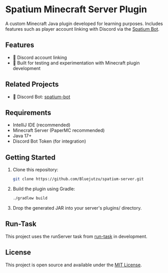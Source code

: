 # Spatium Minecraft Server Plugin

A custom Minecraft Java plugin developed for learning purposes. Includes features such as player account linking with Discord via the [Spatium Bot](https://github.com/Bluejutzu/spatium-bot).

## Features

- 🔗 Discord account linking
- 🧪 Built for testing and experimentation with Minecraft plugin development

## Related Projects

- 🤖 Discord Bot: [spatium-bot](https://github.com/Bluejutzu/spatium-bot)

## Requirements

- IntelliJ IDE (recommended)
- Minecraft Server (PaperMC recommended)
- Java 17+
- Discord Bot Token (for integration)

## Getting Started

1. Clone this repository:
   ```bash
   git clone https://github.com/Bluejutzu/spatium-server.git
   ```
2. Build the plugin using Gradle:
   ```bash
   ./gradlew build
   ```
3. Drop the generated JAR into your server's plugins/ directory.


## Run-Task
This project uses the runServer task from [run-task](https://github.com/jpenilla/run-task) in development. 

## License
This project is open source and available under the [MIT License](License).
